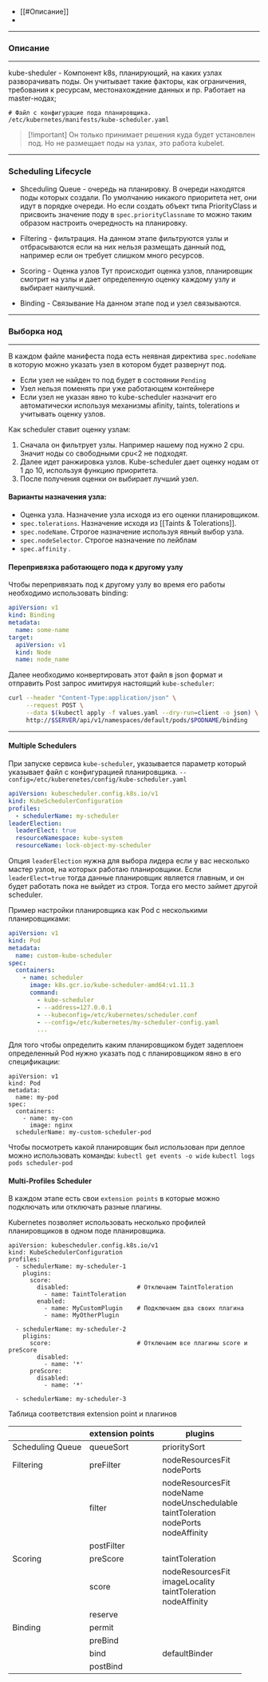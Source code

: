 
- [[#Описание]]
- 
---
### Описание
---
kube-sheduler - Компонент k8s, планирующий, на каких узлах разворачивать поды. Он учитывает такие факторы, как ограничения, требования к ресурсам, местонахождение данных и пр. Работает на master-нодах;

```
# Файл с конфигурацие пода планировщика.
/etc/kubernetes/manifests/kube-scheduler.yaml
```

> [!important] Он только принимает решения куда будет установлен под. Но не размещает поды на узлах, это работа kubelet.

---
### Scheduling Lifecycle
- Shceduling Queue - очередь на планировку.
В очереди находятся поды которых создали. По умолчанию никакого приоритета нет, они идут в порядке очереди. Но если создать объект типа PriorityClass и присвоить значение поду в `spec.priorityClassname` то можно таким образом настроить очередность на планировку.

- Filtering - фильтрация.
На данном этапе фильтруются узлы и отбрасываются если на них нельзя размещать данный под, например если он требует слишком много ресурсов.

- Scoring - Оценка узлов
Тут происходит оценка узлов, планировщик смотрит на узлы и дает определенную оценку каждому узлу и выбирает наилучший.

- Binding - Связывание
На данном этапе под и узел связываются.



---
### Выборка нод
---
В каждом файле манифеста пода есть неявная директива `spec.nodeName` в которую можно указать узел в котором будет развернут под.
- Если узел не найден то под будет в состоянии `Pending`
- Узел нельзя поменять при уже работающем контейнере
- Если узел не указан явно то kube-scheduler назначит его автоматически используя механизмы afinity, taints, tolerations и учитывать оценку узлов.

Как scheduler ставит оценку узлам:
1) Сначала он фильтрует узлы. Например нашему под нужно 2 cpu. Значит ноды со свободными cpu<2 не подходят.
2) Далее идет ранжировка узлов. Kube-scheduler дает оценку нодам от 1 до 10, используя функцию приоритета.
3) После получения оценки он выбирает лучший узел.
#### Варианты назначения узла:
- Оценка узла. Назначение узла исходя из его оценки планировщиком.
- `spec.tolerations`. Назначение исходя из [[Taints & Tolerations]].
- `spec.nodeName`. Строгое назначение используя явный выбор узла.
- `spec.nodeSelector`. Строгое назначение по лейблам  
- `spec.affinity` .

#### Перепривязка работающего пода к другому узлу  
Чтобы перепривязать под к другому узлу во время его работы необходимо использовать binding:
```yaml
apiVersion: v1
kind: Binding
metadata:
  name: some-name
target:
  apiVersion: v1
  kind: Node
  name: node_name
```
Далее необходимо конвертировать этот файл в json формат и отправить Post запрос имитируя настоящий `kube-scheduler`:
``` bash
curl --header "Content-Type:application/json" \
     --request POST \
     --data $(kubectl apply -f values.yaml --dry-run=client -o json) \
     http://$SERVER/api/v1/namespaces/default/pods/$PODNAME/binding

```

---
#### Multiple Schedulers

При запуске сервиса `kube-scheduler`, указывается параметр который указывает файл с конфигурацией планировщика.
`--config=/etc/kuberenetes/config/kube-scheduler.yaml`
```yaml
apiVersion: kubescheduler.config.k8s.io/v1
kind: KubeSchedulerConfiguration
profiles:
  - schedulerName: my-scheduler
leaderElection:   
  leaderElect: true
  resourceNamespace: kube-system
  resourceName: lock-object-my-scheduler
```

Опция `leaderElection` нужна для выбора лидера если у вас несколько мастер узлов, на которых работаю планировщики. Если `leaderElect=true` тогда данные планировщик является главным, и он будет работать пока не выйдет из строя. Тогда его место займет другой scheduler. 

Пример настройки планировщика как Pod с несколькими планировщиками:
```yaml
apiVersion: v1
kind: Pod
metadata:
  name: custom-kube-scheduler
spec:
  containers:
    - name: scheduler
      image: k8s.gcr.io/kube-scheduler-amd64:v1.11.3
      command:
        - kube-scheduler
        - --address=127.0.0.1
        - --kubeconfig=/etc/kubernetes/scheduler.conf
        - --config=/etc/kubernetes/my-scheduler-config.yaml
        ...
```

Для того чтобы определить каким планировщиком будет задеплоен определенный Pod нужно указать под с планировщиком  явно в его спецификации:
```
apiVersion: v1
kind: Pod
metadata:
  name: my-pod
spec:
  containers:
    - name: my-con
      image: nginx
  schedulerName: my-custom-scheduler-pod  
```

Чтобы посмотреть какой планировщик был использован при деплое можно использовать команды:
`kubectl get events -o wide`
`kubectl logs pods scheduler-pod`

#### Multi-Profiles Scheduler

В каждом этапе есть свои `extension points` в которые можно подключать или отключать разные плагины.

Kubernetes позволяет использовать несколько профилей планировщиков в одном поде планировщика.
```
apiVersion: kubescheduler.config.k8s.io/v1
kind: KubeSchedulerConfiguration
profiles:
  - schedulerName: my-scheduler-1
    plugins:
      score:
        disabled:                   # Отключаем TaintToleration
          - name: TaintToleration
        enabled:
          - name: MyCustomPlugin    # Подключаем два своих плагина
          - name: MyOtherPlugin

  - schedulerName: my-scheduler-2
    pligins:
      score:                        # Отключаем все плагины score и preScore
        disabled:
          - name: '*'
      preScore:
        disabled:
          - name: '*'

  - schedulerName: my-scheduler-3
```

Таблица соответствия extension point и плагинов 

|                  | extension points | plugins                                                                                           |
| ---------------- | ---------------- | ------------------------------------------------------------------------------------------------- |
| Scheduling Queue | queueSort        | prioritySort                                                                                      |
| Filtering        | preFilter        | nodeResourcesFit<br>nodePorts                                                                     |
|                  | filter           | nodeResourcesFit<br>nodeName<br>nodeUnschedulable<br>taintToleration<br>nodePorts<br>nodeAffinity |
|                  | postFilter       |                                                                                                   |
| Scoring          | preScore         | taintToleration                                                                                   |
|                  | score            | nodeResourcesFit<br>imageLocality<br>taintToleration<br>nodeAffinity                              |
|                  | reserve          |                                                                                                   |
| Binding          | permit           |                                                                                                   |
|                  | preBind          |                                                                                                   |
|                  | bind             | defaultBinder                                                                                     |
|                  | postBind         |                                                                                                   |
